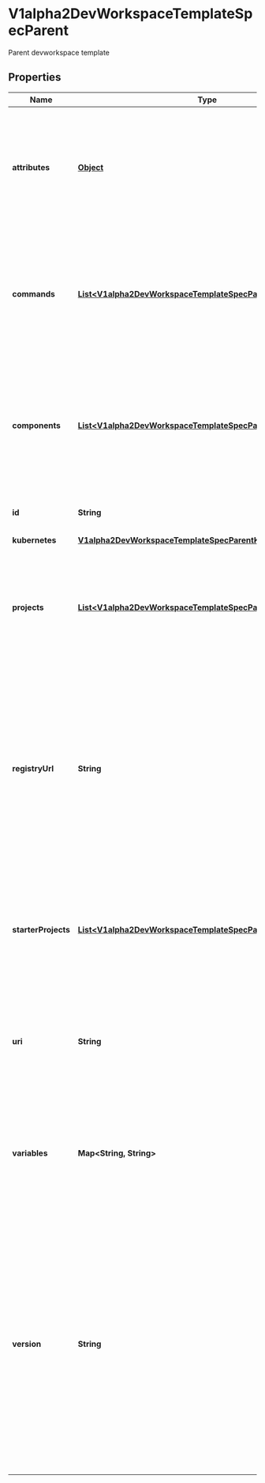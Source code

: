

# V1alpha2DevWorkspaceTemplateSpecParent

Parent devworkspace template
## Properties

Name | Type | Description | Notes
------------ | ------------- | ------------- | -------------
**attributes** | [**Object**](.md) | Overrides of attributes encapsulated in a parent devfile. Overriding is done according to K8S strategic merge patch standard rules. |  [optional]
**commands** | [**List&lt;V1alpha2DevWorkspaceTemplateSpecParentCommands&gt;**](V1alpha2DevWorkspaceTemplateSpecParentCommands.md) | Overrides of commands encapsulated in a parent devfile or a plugin. Overriding is done according to K8S strategic merge patch standard rules. |  [optional]
**components** | [**List&lt;V1alpha2DevWorkspaceTemplateSpecParentComponents&gt;**](V1alpha2DevWorkspaceTemplateSpecParentComponents.md) | Overrides of components encapsulated in a parent devfile or a plugin. Overriding is done according to K8S strategic merge patch standard rules. |  [optional]
**id** | **String** | Id in a registry that contains a Devfile yaml file |  [optional]
**kubernetes** | [**V1alpha2DevWorkspaceTemplateSpecParentKubernetes**](V1alpha2DevWorkspaceTemplateSpecParentKubernetes.md) |  |  [optional]
**projects** | [**List&lt;V1alpha2DevWorkspaceTemplateSpecParentProjects&gt;**](V1alpha2DevWorkspaceTemplateSpecParentProjects.md) | Overrides of projects encapsulated in a parent devfile. Overriding is done according to K8S strategic merge patch standard rules. |  [optional]
**registryUrl** | **String** | Registry URL to pull the parent devfile from when using id in the parent reference. To ensure the parent devfile gets resolved consistently in different environments, it is recommended to always specify the &#x60;registryUrl&#x60; when &#x60;id&#x60; is used. |  [optional]
**starterProjects** | [**List&lt;V1alpha2DevWorkspaceTemplateSpecParentStarterProjects&gt;**](V1alpha2DevWorkspaceTemplateSpecParentStarterProjects.md) | Overrides of starterProjects encapsulated in a parent devfile. Overriding is done according to K8S strategic merge patch standard rules. |  [optional]
**uri** | **String** | URI Reference of a parent devfile YAML file. It can be a full URL or a relative URI with the current devfile as the base URI. |  [optional]
**variables** | **Map&lt;String, String&gt;** | Overrides of variables encapsulated in a parent devfile. Overriding is done according to K8S strategic merge patch standard rules. |  [optional]
**version** | **String** | Specific stack/sample version to pull the parent devfile from, when using id in the parent reference. To specify &#x60;version&#x60;, &#x60;id&#x60; must be defined and used as the import reference source. &#x60;version&#x60; can be either a specific stack version, or &#x60;latest&#x60;. If no &#x60;version&#x60; specified, default version will be used. |  [optional]



